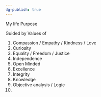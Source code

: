 ```yaml
---
dg-publish: true
---
```


My life Purpose

Guided by Values of 
1. Compassion / Empathy / Kindness / Love
2. Curiosity
3. Equality / Freedom / Justice
4. Independence
5. Open Minded
6. Excellence
7. Integrity
8. Knowledge 
9. Objective analysis / Logic
10. 